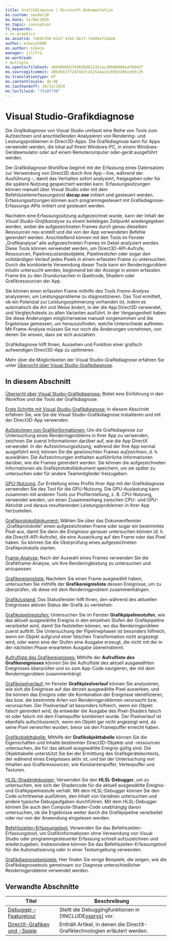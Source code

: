 ```yaml
---
title: Grafikdiagnose | Microsoft-Dokumentation
ms.custom: seodec18
ms.date: 11/04/2016
ms.topic: conceptual
f1_keywords:
- vs.graphics
ms.assetid: fa69c550-62a7-41b5-bb1f-7eb04af1a6e8
author: mikejo5000
ms.author: mikejo
manager: jillfra
ms.workload:
- multiple
ms.openlocfilehash: e69d88bb5764836d82232cec26606009eaf694d7
ms.sourcegitcommit: 40bd5b27f247a07c2e2514acb293b23d6ce03c29
ms.translationtype: HT
ms.contentlocale: de-DE
ms.lasthandoff: 10/31/2019
ms.locfileid: "73187738"
---
```

# <a name="visual-studio-graphics-diagnostics"></a>Visual Studio-Grafikdiagnose
Die *Grafikdiagnose* von Visual Studio umfasst eine Reihe von Tools zum Aufzeichnen und anschließenden Analysieren von Rendering- und Leistungsproblemen in Direct3D-Apps. Die Grafikdiagnose kann für Apps verwendet werden, die lokal auf Ihrem Windows-PC, in einem Windows-Geräteemulator oder auf einem Remotecomputer oder-gerät ausgeführt werden.

 Der Grafikdiagnose-Workflow beginnt mit der Erfassung eines Datensatzes zur Verwendung von Direct3D durch Ihre App – live, während der Ausführung –, damit das Verhalten sofort analysiert, freigegeben oder für die spätere Nutzung gespeichert werden kann. Erfassungssitzungen können manuell über Visual Studio oder mit dem Befehlszeilenerfassungstool **dxcap.exe** initiiert und gesteuert werden. Erfassungssitzungen können auch programmgesteuert mit Grafikdiagnose-Erfassungs-APIs initiiert und gesteuert werden.

 Nachdem eine Erfassungssitzung aufgezeichnet wurde, kann der Inhalt der *Visual Studio-Grafikanalyse* zu einem beliebigen Zeitpunkt wiedergegeben werden, wobei die aufgezeichneten Frames durch genau dieselben Ressourcen neu erstellt und die von der App verwendeten Befehle gerendert werden. Anschließend können mit den Tools im Fenster „Grafikanalyse“ alle aufgezeichneten Frames im Detail analysiert werden. Diese Tools können verwendet werden, um Direct3D-API-Aufrufe, Ressourcen, Pipelinezustandsobjekte, Pipelinestufen oder sogar den vollständigen Verlauf jedes Pixels in einem erfassten Frame zu untersuchen. Durch die kombinierte Verwendung dieser Tools kann ein Renderingproblem intuitiv untersucht werden, beginnend bei der Anzeige in einem erfassten Frame bis zu den Grundursachen in Quellcode, Shadern oder Grafikressourcen der App.

 Sie können einen erfassten Frame mithilfe des Tools *Frame-Analyse* analysieren, um Leistungsprobleme zu diagnostizieren. Das Tool ermittelt, ob ein Potenzial zur Leistungsoptimierung vorhanden ist, indem es automatisch die Art und Weise ändert, in der die App Direct3D verwendet, und Vergleichstests zu allen Varianten ausführt. In der Vergangenheit haben Sie diese Änderungen möglicherweise manuell vorgenommen und die Ergebnisse gemessen, um herauszufinden, welche Unterschiede auftreten. Mit Frame-Analyse müssen Sie nur noch die Änderungen vornehmen, von denen Sie wissen, dass sie sich auszahlen.

 Grafikdiagnose hilft Ihnen, Aussehen und Funktion einer grafisch aufwendigen Direct3D-App zu optimieren.

 Mehr über die Möglichkeiten der Visual Studio-Grafikdiagnose erfahren Sie unter [Übersicht über Visual Studio-Grafikdiagnose](overview-of-visual-studio-graphics-diagnostics.md).

## <a name="in-this-section"></a>In diesem Abschnitt
 [Übersicht über Visual Studio-Grafikdiagnose:](overview-of-visual-studio-graphics-diagnostics.md) Bietet eine Einführung in den Workflow und die Tools der Grafikdiagnose.

 [Erste Schritte mit Visual Studio-Grafikdiagnose:](getting-started-with-visual-studio-graphics-diagnostics.md) In diesem Abschnitt erfahren Sie, wie Sie die Visual Studio-Grafikdiagnose installieren und mit der Direct3D-App verwenden.

 [Aufzeichnen von Grafikinformationen:](capturing-graphics-information.md) Um die Grafikdiagnose zur Untersuchung eines Renderingproblems in Ihrer App zu verwenden, zeichnen Sie zuerst Informationen darüber auf, wie die App DirectX verwendet. In der Aufzeichnungssitzung, während der Ihre App normal ausgeführt wird, können Sie die gewünschten Frames *aufzeichnen*, d. h. auswählen. Die Aufzeichnungen enthalten ausführliche Informationen darüber, wie die Frames gerendert werden. Sie können die aufgezeichneten Informationen als Grafikprotokolldokument speichern, um sie später zu untersuchen oder für andere Teammitglieder freizugeben.

 [GPU-Nutzung:](../../profiling/gpu-usage.md) Zur Erstellung eines Profils Ihrer App mit der Grafikdiagnose verwenden Sie das Tool für die GPU-Nutzung. Die GPU-Auslastung kann zusammen mit anderen Tools zur Profilerstellung, z. B. CPU-Nutzung, verwendet werden, um einen Zusammenhang zwischen CPU- und GPU-Aktivität und daraus resultierenden Leistungsproblemen in Ihrer App herzustellen.

 [Grafikprotokolldokument:](graphics-log-document.md) Wählen Sie über das Dokumentfenster „Grafikprotokolle“ einen aufgezeichneten Frame oder sogar ein bestimmtes Pixel aus, damit Sie dann die *Ereignisse* genauer untersuchen können (d. h. die DirectX-API-Aufrufe), die eine Auswirkung auf den Frame oder das Pixel haben. So können Sie die Überprüfung eines aufgezeichneten Grafikprotokolls starten.

 [Frame-Analyse:](graphics-frame-analysis.md) Nach der Auswahl eines Frames verwenden Sie die Grafikframe-Analyse, um Ihre Renderingleistung zu untersuchen und anzupassen.

 [Grafikereignisliste:](graphics-event-list.md) Nachdem Sie einen Frame ausgewählt haben, untersuchen Sie mithilfe der **Grafikereignisliste** dessen Ereignisse, um zu überprüfen, ob diese mit dem Renderingproblem zusammenhängen.

 [Grafikzustand:](graphics-state.md) Das Statusfenster hilft Ihnen, den während des aktuellen Ereignisses aktiven Status der Grafik zu verstehen.

 [Grafikpipelinestufen:](graphics-pipeline-stages.md) Untersuchen Sie im Fenster **Grafikpipelinestufen**, wie das aktuell ausgewählte Ereignis in den einzelnen Stufen der Grafikpipeline verarbeitet wird, damit Sie feststellen können, wo das Renderingproblem zuerst auftritt. Die Untersuchung der Pipelinephasen ist besonders hilfreich, wenn ein Objekt aufgrund einer falschen Transformation nicht angezeigt wird, oder wenn eine der Stufen eine Ausgabe erzeugt, die nicht mit der in der nächsten Phase erwarteten Ausgabe übereinstimmt.

 [Aufrufliste des Grafikereignisses:](graphics-event-call-stack.md) Mithilfe der **Aufrufliste des Grafikereignisses** können Sie die Aufrufliste des aktuell ausgewählten Ereignisses überprüfen und so zum App-Code navigieren, der mit dem Renderingproblem zusammenhängt.

 [Grafikpixelverlauf:](graphics-pixel-history.md) Im Fenster **Grafikpixelverlauf** können Sie analysieren, wie sich die Ereignisse auf das derzeit ausgewählte Pixel auswirken, und Sie können das Ereignis oder die Kombination der Ereignisse identifizieren, das bzw. die bestimmte Arten von Renderingproblemen verursacht bzw. verursachen. Der Pixelverlauf ist besonders hilfreich, wenn ein Objekt falsch gerendert wird, da entweder die Ausgabe des Pixel-Shaders falsch ist oder falsch mit dem Framepuffer kombiniert wurde. Der Pixelverlauf ist ebenfalls aufschlussreich, wenn ein Objekt gar nicht angezeigt wird, da seine Pixel verworfen wurden, bevor sie den Framepuffer erreicht haben.

 [Grafikobjekttabelle:](graphics-object-table.md) Mithilfe der **Grafikobjekttabelle** können Sie die Eigenschaften und Inhalte bestimmter Direct3D-Objekte und -ressourcen untersuchen, die für das aktuell ausgewählte Ereignis gültig sind. Die Objekttabelle unterstützt Sie bei der Ermittlung des Grafikgerätekontexts, der während eines Ereignisses aktiv ist, und bei der Untersuchung von Inhalten aus Grafikressourcen, wie Konstantenpuffer, Vertexpuffer und Texturen.

 [HLSL-Shaderdebugger:](hlsl-shader-debugger.md) Verwenden Sie den **HLSL-Debugger**, um zu untersuchen, wie sich der Shadercode für die aktuell ausgewählte Ereignis- und Grafikpipelinestufe verhält. Mit dem HLSL-Debugger können Sie den Code schrittweise ausführen, den Inhalt von Variablen untersuchen und andere typische Debugaufgaben durchführen. Mit dem HLSL-Debugger können Sie auch den Compute-Shader-Code unabhängig davon untersuchen, ob die Ergebnisse weiter durch die Grafikpipeline verarbeitet oder nur von der Anwendung eingelesen werden.

 [Befehlszeilen-Erfassungstool:](command-line-capture-tool.md) Verwenden Sie das Befehlszeilen-Erfassungstool, um Grafikinformationen ohne Verwendung von Visual Studio oder programmgesteuerter Erfassung schnell aufzuzeichnen und wiederzugeben. Insbesondere können Sie das Befehlszeilen-Erfassungstool für die Automatisierung oder in einer Testumgebung verwenden.

 [Grafikdiagnosebeispiele:](graphics-diagnostics-examples.md) Hier finden Sie einige Beispiele, die zeigen, wie die Grafikdiagnosetools gemeinsam zur Diagnose unterschiedlicher Renderingprobleme verwendet werden.

## <a name="related-sections"></a>Verwandte Abschnitte

| Titel | Beschreibung |
| - | - |
| [Debugger – Featuretour](../debugger-feature-tour.md) | Stellt die Debuggingfunktionen in [!INCLUDE[vsprvs](../../code-quality/includes/vsprvs_md.md)] vor. |
| [DirectX-Grafiken und -Spiele](/windows/win32/directx) | Enthält Artikel, in denen die DirectX-Grafiktechnologien erläutert werden. |
